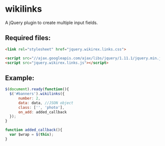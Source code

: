 wikilinks
=========

A jQuery plugin to create multiple input fields.

Required files:
-----

```html
<link rel="stylesheet" href="jquery.wikirex.links.css">

<script src="//ajax.googleapis.com/ajax/libs/jquery/1.11.1/jquery.min.js"></script>
<script src="jquery.wikirex.links.js"></script>
```

Example:
-----

```js
$(document).ready(function(){
  $('#banners').wikilinks({
      number: 2, 
      data: data, //JSON object
      class: ['', 'photo'], 
      on_add: added_callback
  });
}

function added_callback(){
  var $wrap = $(this);
}
```
